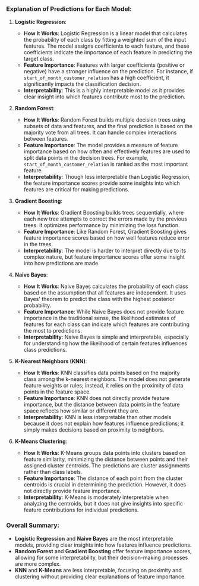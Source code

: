 ### Explanation of Predictions for Each Model:

1. **Logistic Regression**:
   - **How It Works**: Logistic Regression is a linear model that calculates the probability of each class by fitting a weighted sum of the input features. The model assigns coefficients to each feature, and these coefficients indicate the importance of each feature in predicting the target class.
   - **Feature Importance**: Features with larger coefficients (positive or negative) have a stronger influence on the prediction. For instance, if `start_of_month_customer_relation` has a high coefficient, it significantly impacts the classification decision.
   - **Interpretability**: This is a highly interpretable model as it provides clear insight into which features contribute most to the prediction.

2. **Random Forest**:
   - **How It Works**: Random Forest builds multiple decision trees using subsets of data and features, and the final prediction is based on the majority vote from all trees. It can handle complex interactions between features.
   - **Feature Importance**: The model provides a measure of feature importance based on how often and effectively features are used to split data points in the decision trees. For example, `start_of_month_customer_relation` is ranked as the most important feature.
   - **Interpretability**: Though less interpretable than Logistic Regression, the feature importance scores provide some insights into which features are critical for making predictions.

3. **Gradient Boosting**:
   - **How It Works**: Gradient Boosting builds trees sequentially, where each new tree attempts to correct the errors made by the previous trees. It optimizes performance by minimizing the loss function.
   - **Feature Importance**: Like Random Forest, Gradient Boosting gives feature importance scores based on how well features reduce error in the trees.
   - **Interpretability**: The model is harder to interpret directly due to its complex nature, but feature importance scores offer some insight into how predictions are made.

4. **Naive Bayes**:
   - **How It Works**: Naive Bayes calculates the probability of each class based on the assumption that all features are independent. It uses Bayes' theorem to predict the class with the highest posterior probability.
   - **Feature Importance**: While Naive Bayes does not provide feature importance in the traditional sense, the likelihood estimates of features for each class can indicate which features are contributing the most to predictions.
   - **Interpretability**: Naive Bayes is simple and interpretable, especially for understanding how the likelihood of certain features influences class predictions.

5. **K-Nearest Neighbors (KNN)**:
   - **How It Works**: KNN classifies data points based on the majority class among the k-nearest neighbors. The model does not generate feature weights or rules; instead, it relies on the proximity of data points in the feature space.
   - **Feature Importance**: KNN does not directly provide feature importance, but the distance between data points in the feature space reflects how similar or different they are.
   - **Interpretability**: KNN is less interpretable than other models because it does not explain how features influence predictions; it simply makes decisions based on proximity to neighbors.

6. **K-Means Clustering**:
   - **How It Works**: K-Means groups data points into clusters based on feature similarity, minimizing the distance between points and their assigned cluster centroids. The predictions are cluster assignments rather than class labels.
   - **Feature Importance**: The distance of each point from the cluster centroids is crucial in determining the prediction. However, it does not directly provide feature importance.
   - **Interpretability**: K-Means is moderately interpretable when analyzing the centroids, but it does not give insights into specific feature contributions for individual predictions.

### Overall Summary:
- **Logistic Regression** and **Naive Bayes** are the most interpretable models, providing clear insights into how features influence predictions.
- **Random Forest** and **Gradient Boosting** offer feature importance scores, allowing for some interpretability, but their decision-making processes are more complex.
- **KNN** and **K-Means** are less interpretable, focusing on proximity and clustering without providing clear explanations of feature importance.
